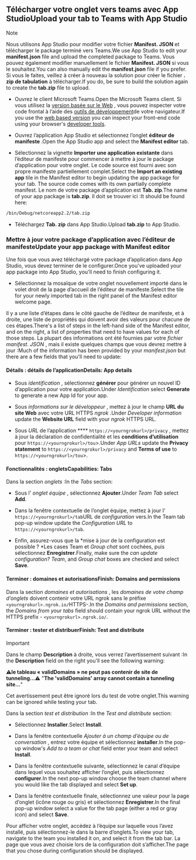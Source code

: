 ## <a name="upload-your-tab-to-teams-with-app-studio"></a><span data-ttu-id="56ed6-101">Télécharger votre onglet vers teams avec App Studio</span><span class="sxs-lookup"><span data-stu-id="56ed6-101">Upload your tab to Teams with App Studio</span></span>

>[!NOTE]
> <span data-ttu-id="56ed6-102">Nous utilisons App Studio pour modifier votre fichier **Manifest. JSON** et télécharger le package terminé vers Teams.</span><span class="sxs-lookup"><span data-stu-id="56ed6-102">We use App Studio to edit your **manifest.json** file and upload the completed package to Teams.</span></span> <span data-ttu-id="56ed6-103">Vous pouvez également modifier manuellement le fichier **Manifest. JSON** si vous le souhaitez.</span><span class="sxs-lookup"><span data-stu-id="56ed6-103">You can also manually edit the **manifest.json** file if you prefer.</span></span> <span data-ttu-id="56ed6-104">Si vous le faites, veillez à créer à nouveau la solution pour créer le fichier **. zip de tabulation** à télécharger.</span><span class="sxs-lookup"><span data-stu-id="56ed6-104">If you do, be sure to build the solution again to create the **tab.zip** file to upload.</span></span>

- <span data-ttu-id="56ed6-105">Ouvrez le client Microsoft Teams.</span><span class="sxs-lookup"><span data-stu-id="56ed6-105">Open the Microsoft Teams client.</span></span> <span data-ttu-id="56ed6-106">Si vous utilisez la [version basée sur le Web](https://teams.microsoft.com) , vous pouvez inspecter votre code frontal à l’aide des [outils de développement](~/tabs/how-to/developer-tools.md)de votre navigateur.</span><span class="sxs-lookup"><span data-stu-id="56ed6-106">If you use the [web based version](https://teams.microsoft.com) you can inspect your front-end code using your browser's [developer tools](~/tabs/how-to/developer-tools.md).</span></span>

- <span data-ttu-id="56ed6-107">Ouvrez l’application App Studio et sélectionnez l’onglet **éditeur de manifeste** .</span><span class="sxs-lookup"><span data-stu-id="56ed6-107">Open the App Studio app and select the **Manifest editor** tab.</span></span>

- <span data-ttu-id="56ed6-108">Sélectionnez la vignette **Importer une application existante** dans l’éditeur de manifeste pour commencer à mettre à jour le package d’application pour votre onglet. Le code source est fourni avec son propre manifeste partiellement complet.</span><span class="sxs-lookup"><span data-stu-id="56ed6-108">Select the **Import an existing app** tile in the Manifest editor to begin updating the app package for your tab. The source code comes with its own partially complete manifest.</span></span> <span data-ttu-id="56ed6-109">Le nom de votre package d’application est **Tab. zip**.</span><span class="sxs-lookup"><span data-stu-id="56ed6-109">The name of your app package is **tab.zip**.</span></span> <span data-ttu-id="56ed6-110">Il doit se trouver ici :</span><span class="sxs-lookup"><span data-stu-id="56ed6-110">It should be found here:</span></span>

```bash
/bin/Debug/netcoreapp2.2/tab.zip
```

- <span data-ttu-id="56ed6-111">Téléchargez **Tab. zip** dans App Studio.</span><span class="sxs-lookup"><span data-stu-id="56ed6-111">Upload **tab.zip** to App Studio.</span></span>

### <a name="update-your-app-package-with-manifest-editor"></a><span data-ttu-id="56ed6-112">Mettre à jour votre package d’application avec l’éditeur de manifeste</span><span class="sxs-lookup"><span data-stu-id="56ed6-112">Update your app package with Manifest editor</span></span>

<span data-ttu-id="56ed6-113">Une fois que vous avez téléchargé votre package d’application dans App Studio, vous devez terminer de le configurer.</span><span class="sxs-lookup"><span data-stu-id="56ed6-113">Once you've uploaded your app package into App Studio, you'll need to finish configuring it.</span></span>

- <span data-ttu-id="56ed6-114">Sélectionnez la mosaïque de votre onglet nouvellement importé dans le volet droit de la page d’accueil de l’éditeur de manifeste.</span><span class="sxs-lookup"><span data-stu-id="56ed6-114">Select the tile for your newly imported tab in the right panel of the Manifest editor welcome page.</span></span>

<span data-ttu-id="56ed6-115">Il y a une liste d’étapes dans le côté gauche de l’éditeur de manifeste, et à droite, une liste de propriétés qui doivent avoir des valeurs pour chacune de ces étapes.</span><span class="sxs-lookup"><span data-stu-id="56ed6-115">There's a list of steps in the left-hand side of the Manifest editor, and on the right, a list of properties that need to have values for each of those steps.</span></span> <span data-ttu-id="56ed6-116">La plupart des informations ont été fournies par votre *fichier manifest. JSON* , mais il existe quelques champs que vous devrez mettre à jour :</span><span class="sxs-lookup"><span data-stu-id="56ed6-116">Much of the information has been provided by your *manifest.json* but there are a few fields that you'll need to update:</span></span>

#### <a name="details-app-details"></a><span data-ttu-id="56ed6-117">Détails : détails de l’application</span><span class="sxs-lookup"><span data-stu-id="56ed6-117">Details: App details</span></span>

- <span data-ttu-id="56ed6-118">Sous *identification* , sélectionnez **générer** pour générer un nouvel ID d’application pour votre application.</span><span class="sxs-lookup"><span data-stu-id="56ed6-118">Under *Identification* select **Generate** to generate a new App Id for your app.</span></span>

- <span data-ttu-id="56ed6-119">Sous *informations sur le développeur* , mettez à jour le champ **URL du site Web** avec votre URL HTTPS *ngrok* .</span><span class="sxs-lookup"><span data-stu-id="56ed6-119">Under *Developer information* update the **Website URL** field with your *ngrok* HTTPS URL.</span></span>

- <span data-ttu-id="56ed6-120">Sous *URL* de l’application \*\*\*\* `https://<yourngrokurl>/privacy` , mettez à jour la déclaration de confidentialité et les **conditions d’utilisation** pour `https://<yourngrokurl>/tou`>.</span><span class="sxs-lookup"><span data-stu-id="56ed6-120">Under *App URLs* update the **Privacy statement** to `https://<yourngrokurl>/privacy` and **Terms of use** to `https://<yourngrokurl>/tou`>.</span></span>

#### <a name="capabilities-tabs"></a><span data-ttu-id="56ed6-121">Fonctionnalités : onglets</span><span class="sxs-lookup"><span data-stu-id="56ed6-121">Capabilities: Tabs</span></span>

<span data-ttu-id="56ed6-122">Dans la section *onglets* :</span><span class="sxs-lookup"><span data-stu-id="56ed6-122">In the *Tabs* section:</span></span>

- <span data-ttu-id="56ed6-123">Sous l' *onglet équipe* , sélectionnez **Ajouter**.</span><span class="sxs-lookup"><span data-stu-id="56ed6-123">Under *Team Tab* select **Add**.</span></span>

- <span data-ttu-id="56ed6-124">Dans la fenêtre contextuelle de l’onglet équipe, mettez à jour l' `https://<yourngrokurl>/tab`URL de *configuration* vers.</span><span class="sxs-lookup"><span data-stu-id="56ed6-124">In the Team tab pop-up window update the *Configuration URL* to `https://<yourngrokurl>/tab`.</span></span>

- <span data-ttu-id="56ed6-125">Enfin, assurez-vous que la \*mise à jour de la configuration est possible ? \*Les cases Team et *Group chat* sont cochées, puis sélectionnez **Enregistrer**.</span><span class="sxs-lookup"><span data-stu-id="56ed6-125">Finally, make sure the *can update configuration? Team*, and *Group chat* boxes are checked and select **Save**.</span></span>

#### <a name="finish-domains-and-permissions"></a><span data-ttu-id="56ed6-126">Terminer : domaines et autorisations</span><span class="sxs-lookup"><span data-stu-id="56ed6-126">Finish: Domains and permissions</span></span>

<span data-ttu-id="56ed6-127">Dans la section *domaines et autorisations* , les *domaines de votre champ d’onglets* doivent contenir votre URL ngrok sans le préfixe `<yourngrokurl>.ngrok.io/`HTTPS-.</span><span class="sxs-lookup"><span data-stu-id="56ed6-127">In the *Domains and permissions* section, the *Domains from your tabs* field should contain your ngrok URL without the HTTPS prefix - `<yourngrokurl>.ngrok.io/`.</span></span>

#### <a name="finish-test-and-distribute"></a><span data-ttu-id="56ed6-128">Terminer : tester et distribuer</span><span class="sxs-lookup"><span data-stu-id="56ed6-128">Finish: Test and distribute</span></span>

>[!IMPORTANT]
><span data-ttu-id="56ed6-129">Dans le champ **Description** à droite, vous verrez l’avertissement suivant :</span><span class="sxs-lookup"><span data-stu-id="56ed6-129">In the **Description** field on the right you'll see the following warning:</span></span>
>
><span data-ttu-id="56ed6-130">&#9888;**le tableau « validDomains » ne peut pas contenir de site de tunneling...**</span><span class="sxs-lookup"><span data-stu-id="56ed6-130">&#9888; "**The 'validDomains' array cannot contain a tunneling site...**"</span></span>
>
><span data-ttu-id="56ed6-131">Cet avertissement peut être ignoré lors du test de votre onglet.</span><span class="sxs-lookup"><span data-stu-id="56ed6-131">This warning can be ignored while testing your tab.</span></span>

<span data-ttu-id="56ed6-132">Dans la section *test et distribution* :</span><span class="sxs-lookup"><span data-stu-id="56ed6-132">In the *Test and distribute* section:</span></span>

- <span data-ttu-id="56ed6-133">Sélectionnez **Installer**.</span><span class="sxs-lookup"><span data-stu-id="56ed6-133">Select **Install**.</span></span>

- <span data-ttu-id="56ed6-134">Dans la fenêtre contextuelle *Ajouter à un champ d’équipe ou de conversation* , entrez votre équipe et sélectionnez **installer**.</span><span class="sxs-lookup"><span data-stu-id="56ed6-134">In the pop-up window's *Add to a team or chat* field enter your team and select **Install**.</span></span>

- <span data-ttu-id="56ed6-135">Dans la fenêtre contextuelle suivante, sélectionnez le canal d’équipe dans lequel vous souhaitez afficher l’onglet, puis sélectionnez **configurer**.</span><span class="sxs-lookup"><span data-stu-id="56ed6-135">In the next pop-up window choose the team channel where you would like the tab displayed and select **Set up**.</span></span>

- <span data-ttu-id="56ed6-136">Dans la fenêtre contextuelle finale, sélectionnez une valeur pour la page d’onglet (icône rouge ou gris) et sélectionnez **Enregistrer**.</span><span class="sxs-lookup"><span data-stu-id="56ed6-136">In the final pop-up window select a value for the tab page (either a red or gray icon) and select **Save**.</span></span>

<span data-ttu-id="56ed6-137">Pour afficher votre onglet, accédez à l’équipe sur laquelle vous l’avez installé, puis sélectionnez-le dans la barre d’onglets.</span><span class="sxs-lookup"><span data-stu-id="56ed6-137">To view your tab, navigate to the team you installed it on, and select it from the tab bar.</span></span> <span data-ttu-id="56ed6-138">La page que vous avez choisie lors de la configuration doit s’afficher.</span><span class="sxs-lookup"><span data-stu-id="56ed6-138">The page that you chose during configuration should be displayed.</span></span>
